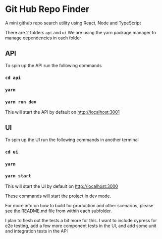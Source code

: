 # Git Hub Repo Finder
A mini github repo search utility using React, Node and TypeScript

There are 2 folders `api` and `ui`
We are using the yarn package manager to manage dependencies in each folder

## API

To spin up the API run the following commands

### `cd api`
### `yarn`
### `yarn run dev`

This will start the API by default on [http://localhost:3001](http://localhost:3001)

## UI

To spin up the UI run the following commands in another terminal

### `cd ui`
### `yarn`
### `yarn start`

This will start the UI by default on [http://localhost:3000](http://localhost:3000)

These commands will start the project in dev mode.

For more info on how to build for production and other scenarios, please see the README.md file from within each subfolder.


I plan to flesh out the tests a bit more for this.
I want to include cypress for e2e testing, add a few more component tests in the UI, and add some unit and integration tests in the API
